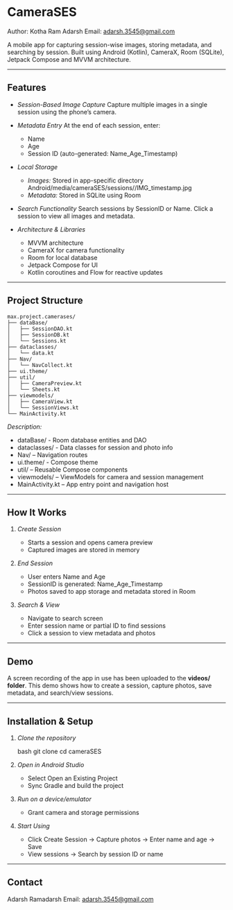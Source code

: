 # CameraSES

Author: Kotha Ram Adarsh
Email: [adarsh.3545@gmail.com](mailto:adarsh.3545@gmail.com)

A mobile app for capturing session-wise images, storing metadata, and searching by session. Built using Android (Kotlin), CameraX, Room (SQLite), Jetpack Compose and MVVM architecture.

---

## Features

* *Session-Based Image Capture*
  Capture multiple images in a single session using the phone’s camera.

* *Metadata Entry*
  At the end of each session, enter:

  * Name
  * Age
  * Session ID (auto-generated: Name_Age_Timestamp)

* *Local Storage*

  * *Images:* Stored in app-specific directory
    Android/media/cameraSES/sessions/<SessionID>/IMG_timestamp.jpg
  * *Metadata:* Stored in SQLite using Room

* *Search Functionality*
  Search sessions by SessionID or Name. Click a session to view all images and metadata.

* *Architecture & Libraries*

  * MVVM architecture
  * CameraX for camera functionality
  * Room for local database
  * Jetpack Compose for UI
  * Kotlin coroutines and Flow for reactive updates

---

## Project Structure

```
max.project.camerases/
├── dataBase/
│   ├── SessionDAO.kt
│   ├── SessionDB.kt
│   └── Sessions.kt
├── dataclasses/
│   └── data.kt
├── Nav/
│   └── NavCollect.kt
├── ui.theme/
├── util/
│   ├── CameraPreview.kt
│   └── Sheets.kt
├── viewmodels/
│   ├── CameraView.kt
│   └── SessionViews.kt
└── MainActivity.kt
```

*Description:*

* dataBase/ - Room database entities and DAO
* dataclasses/ - Data classes for session and photo info
* Nav/ – Navigation routes
* ui.theme/ - Compose theme
* util/ – Reusable Compose components
* viewmodels/ – ViewModels for camera and session management
* MainActivity.kt – App entry point and navigation host

---

## How It Works

1. *Create Session*

   * Starts a session and opens camera preview
   * Captured images are stored in memory

2. *End Session*

   * User enters Name and Age
   * SessionID is generated: Name_Age_Timestamp
   * Photos saved to app storage and metadata stored in Room

3. *Search & View*

   * Navigate to search screen
   * Enter session name or partial ID to find sessions
   * Click a session to view metadata and photos

---

## Demo

A screen recording of the app in use has been uploaded to the **videos/ folder**.
This demo shows how to create a session, capture photos, save metadata, and search/view sessions.

---

## Installation & Setup

1. *Clone the repository*

   bash
   git clone <your-repo-url>
   cd cameraSES
   

2. *Open in Android Studio*

   * Select Open an Existing Project
   * Sync Gradle and build the project

3. *Run on a device/emulator*

   * Grant camera and storage permissions

4. *Start Using*

   * Click Create Session → Capture photos → Enter name and age → Save
   * View sessions → Search by session ID or name

---

## Contact

Adarsh Ramadarsh
Email: [adarsh.3545@gmail.com](mailto:adarsh.3545@gmail.com)
